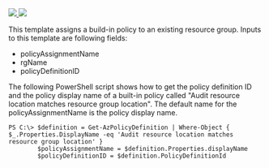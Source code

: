 <a href="https://portal.azure.com/#create/Microsoft.Template/uri/https%3A%2F%2Fraw.githubusercontent.com%2FAzure%2Fazure-quickstart-templates%2Fmaster%2F101-azurepolicy-assign-buildinpolicy-resourcegroup%2Fazuredeploy.json" target="_blank">
    <img src="http://azuredeploy.net/deploybutton.png"/>
</a>
<a href="http://armviz.io/#/?load=https%3A%2F%2Fraw.githubusercontent.com%2FAzure%2Fazure-quickstart-templates%2Fmaster%2F101-azurepolicy-assign-buildinpolicy-resourcegroup%2Fazuredeploy.json" target="_blank">
  <img src="http://armviz.io/visualizebutton.png"/>
</a>

This template assigns a build-in policy to an existing resource group. Inputs to this template are following fields:

- policyAssignmentName
- rgName
- policyDefinitionID

The following PowerShell script shows how to get the policy definition ID and the policy display name of a built-in policy called "Audit resource location matches resource group location". The default name for the policyAssignmentName is the policy display name.

    PS C:\> $definition = Get-AzPolicyDefinition | Where-Object { $_.Properties.DisplayName -eq 'Audit resource location matches resource group location' }
            $policyAssignmentName = $definition.Properties.displayName
            $policyDefinitionID = $definition.PolicyDefinitionId
